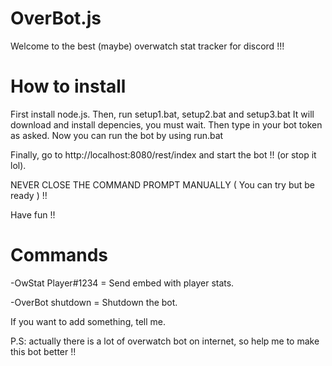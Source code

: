 # OverBot.js
Welcome to the best (maybe) overwatch stat tracker for discord !!!

# How to install

First install node.js.
Then, run setup1.bat, setup2.bat and setup3.bat It will download and install depencies, you must wait.
Then type in your bot token as asked.
Now you can run the bot by using run.bat

Finally, go to http://localhost:8080/rest/index and start the bot !! (or stop it lol).

NEVER CLOSE THE COMMAND PROMPT MANUALLY ( You can try but be ready ) !!

Have fun !!

# Commands

-OwStat Player#1234 = Send embed with player stats.

-OverBot shutdown = Shutdown the bot.


If you want to add something, tell me. 

P.S: actually there is a lot of overwatch bot on internet, so help me to make this bot better !!

